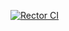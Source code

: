 [![Rector CI](https://github.com/jonasvanderhaegen/laravel-test/actions/workflows/rector.yml/badge.svg?branch=main)](https://github.com/jonasvanderhaegen/laravel-test/actions/workflows/rector.yml)
